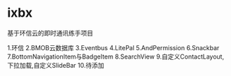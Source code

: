 # ixbx
基于环信云的即时通讯练手项目


1.环信
2.BMOB云数据库
3.Eventbus
4.LitePal
5.AndPermission
6.Snackbar
7.BottomNavigationItem与BadgeItem
8.SearchView
9.自定义ContactLayout,下拉加载,自定义SlideBar
10.待添加
